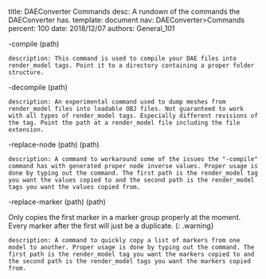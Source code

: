 title:      DAEConverter Commands
desc:       A rundown of the commands the DAEConverter has.
template:   document
nav:        DAEConverter>Commands
percent:    100
date:       2018/12/07
authors:    General_101

-compile (path)

    description: This command is used to compile your DAE files into render_model tags. Point it to a directory containing a proper folder structure.
 
-decompile (path)

    description: An experimental command used to dump meshes from render_model files into loadable OBJ files. Not guaranteed to work with all types of render_model tags. Especially different revisions of the tag. Point the path at a render_model file including the file extension.
 
-replace-node (path) (path)

    description: A command to workaround some of the issues the "-compile" command has with generated proper node inverse values. Proper usage is done by typing out the command. The first path is the render_model tag you want the values copied to and the second path is the render_model tags you want the values copied from.

-replace-marker (path) (path)

Only copies the first marker in a marker group properly at the moment. Every marker after the first will just be a duplicate.
{: .warning}

    description: A command to quickly copy a list of markers from one model to another. Proper usage is done by typing out the command. The first path is the render_model tag you want the markers copied to and the second path is the render_model tags you want the markers copied from.